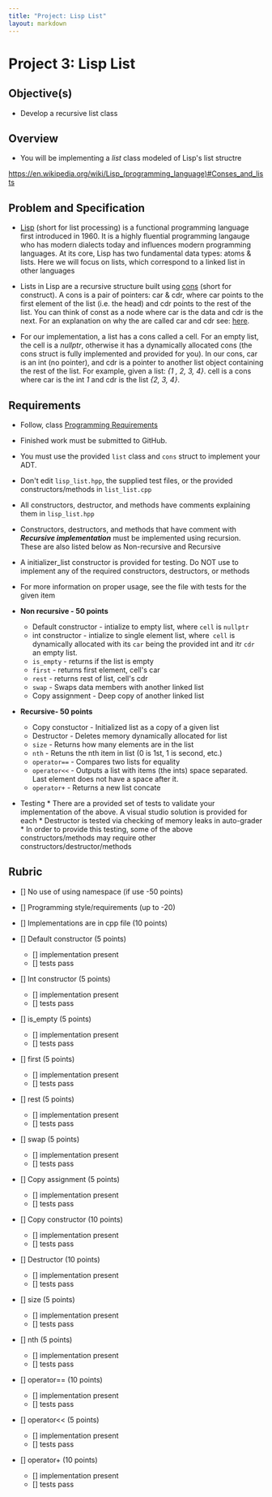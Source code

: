 ```yaml
---
title: "Project: Lisp List"
layout: markdown
---
```


# Project 3: Lisp List

## Objective(s)
* Develop a recursive list class

## Overview
* You will be implementing a *list* class modeled of Lisp's list structre

https://en.wikipedia.org/wiki/Lisp_(programming_language)#Conses_and_lists
## Problem and Specification
* [Lisp](https://en.wikipedia.org/wiki/Lisp_(programming_language)) (short for list processing) is a functional programming language first introduced in 1960.  It is a highly fluential programming langauge who has modern dialects today and influences modern programming languages.  At its core, Lisp has two fundamental data types: atoms & lists. Here we will focus on lists, which correspond to a linked list in other languages

* Lists in Lisp are a recursive structure built using [cons](https://en.wikipedia.org/wiki/Lisp_(programming_language)#Conses_and_lists) (short for construct). A cons is a pair of pointers: car & cdr, where car points to the first element of the list (i.e. the head) and cdr points to the rest of the list. You can think of const as a node where car is the data and cdr is the next. For an explanation on why the are called car and cdr see: [here](https://en.wikipedia.org/wiki/CAR_and_CDR). 

* For our implementation, a list has a cons called a cell.  For an empty list, the cell is a *nullptr*, otherwise it has a dynamically allocated cons (the cons struct is fully implemented and provided for you).   In our cons, car is an int (no pointer), and cdr is a pointer to another list object containing the rest of the list. For example, given a list: *{1 , 2, 3, 4}*. cell is a cons where car is the int *1* and cdr is the list *{2, 3, 4}*.

## Requirements
* Follow,  class [Programming Requirements](https://mjdecker.github.io/standards/coding-standards.html)
* Finished work must be submitted to GitHub.
* You must use the provided `list` class and `cons` struct to implement your ADT.
* Don't edit `lisp_list.hpp`, the supplied test files, or the provided constructors/methods in `list_list.cpp`
* All constructors, destructor, and methods have comments explaining them in `lisp_list.hpp`
* Constructors, destructors, and methods that have comment with ***Recursive implementation*** must be implemented using recursion. These are also listed below as Non-recursive and Recursive
* A initializer_list constructor is provided for testing. Do NOT use to implement any of the required constructors, destructors, or methods
* For more information on proper usage, see the file with tests for the given item

* **Non recursive - 50 points**
    * Default constructor - intialize to empty list, where `cell` is `nullptr`
    * int constructor - intialize to single element list, where` cell` is dynamically allocated with its `car` being the provided int and itr `cdr` an empty list.
    * `is_empty` - returns if the  list is empty
	* `first` - returns first element, cell's car
	* `rest` - returns rest of list, cell's cdr
    * `swap` - Swaps data members with another linked list
    * Copy assignment - Deep copy of another linked list

* **Recursive- 50 points**
    * Copy constuctor - Initialized list as a copy of a given list
    * Destructor - Deletes memory dynamically allocated for list
    * `size` - Returns how many elements are in the list
    * `nth` - Retuns the nth item in list (0 is 1st, 1 is second, etc.)
    * `operator==` - Compares two lists for equality
    * `operator<<` - Outputs a list with items (the ints) space separated. Last element does not have a space after it.
    * `operator+` - Returns a new list concate

* Testing
        * There are a provided set of tests to validate your implementation of the above.  A visual studio solution is provided for each
        * Destructor is tested via checking of memory leaks in auto-grader
        * In order to provide this testing, some of the above constructors/methods may require other constructors/destructor/methods

## Rubric
* [] No use of using namespace (if use -50 points)
* [] Programming style/requirements (up to -20)
* [] Implementations are in cpp file (10 points)

* [] Default constructor (5 points)
    * [] implementation present
    * [] tests pass
* [] Int constructor (5 points)
    * [] implementation present
    * [] tests pass
* [] is_empty (5 points)
    * [] implementation present
    * [] tests pass
* [] first (5 points)
    * [] implementation present
    * [] tests pass
* [] rest (5 points)
    * [] implementation present
    * [] tests pass
* [] swap (5 points)
    * [] implementation present
    * [] tests pass
* [] Copy assignment (5 points)
    * [] implementation present
    * [] tests pass

* [] Copy constructor (10 points)
    * [] implementation present
    * [] tests pass
* [] Destructor (10 points)
    * [] implementation present
    * [] tests pass
* [] size (5 points)
    * [] implementation present
    * [] tests pass
* [] nth (5 points)
    * [] implementation present
    * [] tests pass
* [] operator== (10 points)
    * [] implementation present
    * [] tests pass
* [] operator<< (5 points)
    * [] implementation present
    * [] tests pass
* [] operator+ (10 points)
    * [] implementation present
    * [] tests pass
